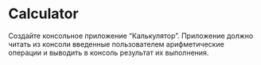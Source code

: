 # Calculator
Создайте консольное приложение “Калькулятор”. 
Приложение должно читать из консоли введенные пользователем 
арифметические операции и выводить в консоль результат их выполнения.
